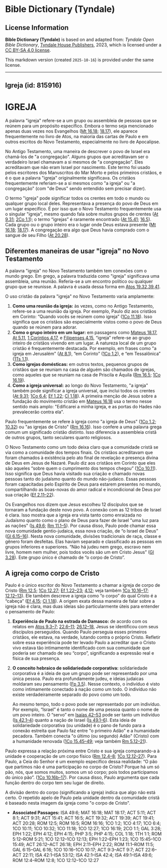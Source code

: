 # Bible Dictionary (Tyndale)

## License Information

**Bible Dictionary (Tyndale)** is based on and adapted from: _Tyndale Open Bible Dictionary_, [Tyndale House Publishers](https://tyndaleopenresources.com/), 2023, which is licensed under a [CC BY-SA 4.0 license](https://creativecommons.org/licenses/by-sa/4.0/legalcode.en).

This markdown version (created `2025-10-16`) is provided under the same license.



--------------------------------

## Igreja (id: 815916)

IGREJA
======

A palavra "igreja" refere\-se a um grupo ou assembleia de pessoas que se reúnem para um propósito específico. Embora o termo seja mencionado apenas duas vezes nos Evangelhos ([Mt 16\.18](https://ref.ly/Matt16:18); [18\.17](https://ref.ly/Matt18:17)), ele aparece frequentemente no livro de Atos, na maioria das cartas de Paulo e em outros escritos do Novo Testamento, especialmente no livro de Apocalipse.

No Antigo Testamento, uma maneira de descrever o povo de Israel era chamá\-los de "a congregação". Alguns grupos que acreditavam ser o verdadeiro Israel chamavam a si mesmos de "a congregação". Eles acreditavam que não eram Israel por nascimento. Este termo foi usado pelos escritores dos Manuscritos do Mar Morto e pelos primeiros cristãos, e é o que a palavra "igreja" originalmente significava. Os cristãos frequentemente referiam\-se a si mesmos como "a igreja" ou "a congregação" (com "de Deus" sendo entendido sem precisar dizer).

O termo "igreja" pode significar todos os crentes em todo o mundo ou qualquer grupo local deles. Representava a presença do povo de Deus em um lugar específico. É por isso que o Novo Testamento frequentemente usa o singular "igreja", mesmo quando fala sobre muitos grupos de crentes ([At 9\.31](https://ref.ly/Acts9:31); [2Co 1\.1](https://ref.ly/2Cor1:1)); o termo “igrejas” é raramente encontrado ([At 15\.41](https://ref.ly/Acts15:41); [16\.5](https://ref.ly/Acts16:5)). Cada grupo ou o grupo inteiro era o lugar onde Deus estava presente ([Mt 16\.18](https://ref.ly/Matt16:18); [18\.17](https://ref.ly/Matt18:17)). A congregação era algo que Deus havia comprado com o sangue de seu Filho ([At 20\.28](https://ref.ly/Acts20:28)).

Diferentes maneiras de usar "igreja" no Novo Testamento
-------------------------------------------------------

A palavra "igreja" no Novo Testamento também tem conexões com o mundo grego. Em grego, a palavra traduzida como "igreja" significava uma assembleia, uma reunião. Referia\-se a um encontro político ou qualquer grupo que se reunisse. A palavra é usada dessa forma em [Atos 19\.32,39,41](https://ref.ly/Acts19:32,Acts19:39,Acts19:41).

O uso cristão da palavra "igreja" no Novo Testamento varia amplamente:

1. **Como uma reunião da igreja:** às vezes, como no Antigo Testamento, refere\-se a uma reunião da igreja. Por exemplo, Paulo diz aos cristãos em Corinto: “Quando vocês se reúnem como igreja” ([1Co 11\.18](https://ref.ly/1Cor11:18)). Isso significa que os cristãos são especialmente vistos como o povo de Deus quando se reúnem para adorar.
2. **Como o grupo inteiro em um lugar:** em passagens como [Mateus 18\.17](https://ref.ly/Matt18:17), [At 5\.11](https://ref.ly/Acts5:11), [1 Coríntios 4\.17](https://ref.ly/1Cor4:17), e [Filipenses 4\.15](https://ref.ly/Phil4:15), “igreja” refere\-se ao grupo inteiro de cristãos vivendo em um lugar. A natureza local de um grupo cristão é frequentemente destacada. Por exemplo, em frases como "a igreja em Jerusalém" ([At 8\.1](https://ref.ly/Acts8:1)), “em Corinto” ([1Co 1\.2](https://ref.ly/1Cor1:2)), e “em Tessalônica” ([1Ts 1\.1](https://ref.ly/1Thess1:1)).
3. **Como igrejas domésticas:** em outros textos, pequenos grupos de cristãos que se reuniam na casa de alguém são chamados de igrejas, como aqueles que se reuniam na casa de Priscila e Áquila ([Rm 16\.5](https://ref.ly/Rom16:5); [1Co 16\.19](https://ref.ly/1Cor16:19)).
4. **Como a igreja universal:** ao longo do Novo Testamento, "a igreja" também pode significar a igreja universal, que inclui todos os crentes ([At 9\.31](https://ref.ly/Acts9:31); [1Co 6\.4](https://ref.ly/1Cor6:4); [Ef 1\.22](https://ref.ly/Eph1:22); [Cl 1\.18](https://ref.ly/Col1:18)). A primeira menção de Jesus sobre a fundação do movimento cristão em [Mateus 16\.18](https://ref.ly/Matt16:18) usa o termo nesse sentido mais amplo: "Edificarei a minha igreja, e as portas do Hades não prevalecerão contra ela".

Paulo frequentemente se refere à igreja como "a igreja de Deus" ([1Co 1\.2](https://ref.ly/1Cor1:2); [10\.32](https://ref.ly/1Cor10:32)) ou "as igrejas de Cristo" ([Rm 16\.16](https://ref.ly/Rom16:16)). Isso confere a uma palavra grega comum um significado cristão distinto. Isso diferencia a assembleia cristã de outros grupos, tanto seculares quanto religiosos.

O Novo Testamento como um todo deixa claro que a comunidade cristã se via como a comunidade dos tempos finais. Os cristãos acreditavam que foram chamados à existência pelo ato final de revelação e presença divina de Deus em Jesus de Nazaré. Paulo diz aos cristãos em Corinto que eles são aqueles “sobre quem o cumprimento dos tempos chegou” ([1Co 10\.11](https://ref.ly/1Cor10:11)). Isso significa que Deus havia visitado sua criação e chamado novas pessoas tanto do judaísmo quanto do mundo não\-judaico. Essas pessoas foram capacitadas pelo Espírito de Deus para estarem presentes no mundo, compartilhando as boas\-novas do amor radical e incondicional de Deus por sua criação ([Ef 2\.11–22](https://ref.ly/Eph2:11-Eph2:22)).

Os Evangelhos nos dizem que Jesus escolheu 12 discípulos que se tornaram a fundação deste novo povo. A conexão com as 12 tribos de Israel é clara. Isso mostra que a igreja era vista tanto como enraizada no Judaísmo quanto como o plano de Deus para fazer de Israel "uma luz para as nações" ([Is 49\.6](https://ref.ly/Isa49:6); [Rm 11\.1–5](https://ref.ly/Rom11:1-Rom11:5)). Por causa disso, Paulo pode chamar essa nova comunidade gentio\-judaica, essa nova criação, de “o Israel de Deus” ([Gl 6\.15–16](https://ref.ly/Gal6:15-Gal6:16)). Nesta nova comunidade, divisões tradicionais de raça, classe e gênero foram desfeitas. Elas haviam separado e classificado as pessoas em grupos inferiores e superiores. “Não há judeu nem grego, escravo nem livre, homem nem mulher, pois todos vocês são um em Cristo Jesus” ([Gl 3\.28](https://ref.ly/Gal3:28)). Este grupo único é chamado de “o corpo de Cristo”.

A igreja como corpo de Cristo
-----------------------------

Paulo é o único escritor do Novo Testamento a chamar a igreja de corpo de Cristo ([Rm 12\.5](https://ref.ly/Rom12:5); [1Co 12\.27](https://ref.ly/1Cor12:27); [Ef 1\.22–23](https://ref.ly/Eph1:22-Eph1:23); [4\.12](https://ref.ly/Eph4:12); veja também [1Co 10\.16–17](https://ref.ly/1Cor10:16-1Cor10:17); [12\.12–13](https://ref.ly/1Cor12:12-1Cor12:13)). Ele também descreve a igreja como “o corpo” do qual Cristo é a “cabeça” ([Ef 4\.15](https://ref.ly/Eph4:15); [Cl 1\.18](https://ref.ly/Col1:18)). A origem exata dessa maneira de falar sobre a igreja não é clara, mas duas ideias são particularmente úteis para entender o pensamento de Paulo:

1. **Experiência de Paulo na estrada de Damasco:** de acordo com os relatos em [Atos 9\.3–7](https://ref.ly/Acts9:3-Acts9:7); [22\.6–11](https://ref.ly/Acts22:6-Acts22:11); [26\.12–18](https://ref.ly/Acts26:12-Acts26:18), Jesus se identificou com seus discípulos perseguidos. Quando Paulo perseguia esses primeiros cristãos, ele estava, na verdade, lutando contra o próprio Cristo. Refletir sobre essa experiência pode ter levado Paulo a acreditar que o Cristo vivo estava tão intimamente identificado com sua comunidade que poderia ser chamado de seu “corpo”, significando a expressão real e física de sua presença.
2. **O conceito hebraico de solidariedade corporativa:** solidariedade corporativa é a ideia de que um grupo pode ser representado por uma única pessoa. Paulo era profundamente judeu, e ideias judaicas moldaram seu pensamento ([Fp 3\.5](https://ref.ly/Phil3:5)). Nesse contexto, o indivíduo é visto como intimamente conectado à nação como um todo. O indivíduo não existe verdadeiramente separado do povo como um todo.

    Ao mesmo tempo, todo o povo pode ser representado por um indivíduo. Por exemplo, “Israel” é tanto o nome de uma pessoa quanto o nome de um povo inteiro. O “servo” em [Isaías 42–53](https://ref.ly/Isa42:1-Isa53:12) pode ser tanto um indivíduo ([Is 42\.1–4](https://ref.ly/Isa42:1-Isa42:4)) quanto a nação de Israel ([Is 49\.1–6](https://ref.ly/Isa49:1-Isa49:6)). Esta ideia de solidariedade corporativa (ou unidade) é o pano de fundo para a conexão estreita que Paulo faz entre "o primeiro Adão" e a humanidade pecadora. Também conecta "o último (ou segundo) Adão" (Cristo) com a humanidade renovada ([1Co 15\.45–49](https://ref.ly/1Cor15:45-1Cor15:49); veja também [Rm 5\.12–21](https://ref.ly/Rom5:12-Rom5:21)).

Paulo expressa a relação próxima entre Cristo e sua igreja comparando\-a à unidade e cooperação de um corpo físico ([Rm 12\.4–8](https://ref.ly/Rom12:4-Rom12:8); [1Co 12\.12–27](https://ref.ly/1Cor12:12-1Cor12:27)). Para Paulo, a Ceia do Senhor é um exemplo específico dessa realidade: “O pão que partimos não é uma participação no corpo de Cristo? Porque há um só pão, nós, que somos muitos, somos um só corpo; pois todos participamos do único pão”. ([1Co 10\.16b–17](https://ref.ly/1Cor10:16-1Cor10:17)). Por causa disso, Paulo argumenta que cada função dentro do corpo tem seu lugar de direito.

A divisão dentro do corpo (significando a igreja) indica que algo não está certo. O repetido apelo de Paulo pela unidade dentro da comunidade cristã é baseado nesta imagem da igreja como "o corpo de Cristo".

* **Associated Passages:** ISA 49:6; MAT 16:18; MAT 18:17; ACT 5:11; ACT 8:1; ACT 9:31; ACT 15:41; ACT 16:5; ACT 19:32; ACT 19:39; ACT 19:41; ACT 20:28; ROM 12:5; ROM 16:5; ROM 16:16; 1CO 1:2; 1CO 4:17; 1CO 6:4; 1CO 10:11; 1CO 10:32; 1CO 11:18; 1CO 12:27; 1CO 16:19; 2CO 1:1; GAL 3:28; EPH 1:22; EPH 4:12; EPH 4:15; PHP 3:5; PHP 4:15; COL 1:18; 1TH 1:1; ROM 5:12–ROM 5:21; 1CO 12:12–1CO 12:13; EPH 1:22–EPH 1:23; 1CO 15:45–1CO 15:49; ACT 26:12–ACT 26:18; EPH 2:11–EPH 2:22; ROM 11:1–ROM 11:5; GAL 6:15–GAL 6:16; 1CO 10:16–1CO 10:17; ACT 9:3–ACT 9:7; ACT 22:6–ACT 22:11; ISA 42:1–ISA 53:12; ISA 42:1–ISA 42:4; ISA 49:1–ISA 49:6; ROM 12:4–ROM 12:8; 1CO 12:12–1CO 12:27

